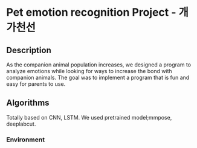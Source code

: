 # Pet emotion recognition Project  - 개가천선

## Description
As the companion animal population increases, we designed a program to analyze emotions while looking for ways to increase the bond with companion animals. The goal was to implement a program that is fun and easy for parents to use.

## Algorithms
Totally based on CNN, LSTM. We used pretrained model;mmpose, deeplabcut.

### Environment

